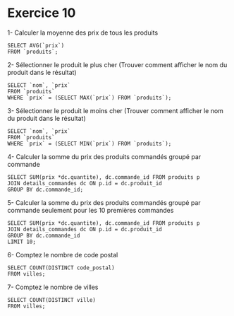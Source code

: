 # Exercice 10

1- Calculer la moyenne des prix de tous les produits

```mysql
SELECT AVG(`prix`)
FROM `produits`;
```

2- Sélectionner le produit le plus cher (Trouver comment afficher le nom du produit dans le résultat)

```mysql
SELECT `nom`, `prix`
FROM `produits`
WHERE `prix` = (SELECT MAX(`prix`) FROM `produits`);
```

3- Sélectionner le produit le moins cher (Trouver comment afficher le nom du produit dans le résultat)

```mysql
SELECT `nom`, `prix`
FROM `produits`
WHERE `prix` = (SELECT MIN(`prix`) FROM `produits`);
```

4- Calculer la somme du prix des produits commandés groupé par commande

```mysql
SELECT SUM(prix *dc.quantite), dc.commande_id FROM produits p
JOIN details_commandes dc ON p.id = dc.produit_id
GROUP BY dc.commande_id;
```

5- Calculer la somme du prix des produits commandés groupé par commande seulement pour
les 10 premières commandes

```mysql
SELECT SUM(prix *dc.quantite), dc.commande_id FROM produits p
JOIN details_commandes dc ON p.id = dc.produit_id
GROUP BY dc.commande_id
LIMIT 10;
```

6- Comptez le nombre de code postal

```mysql
SELECT COUNT(DISTINCT code_postal)
FROM villes;
```

7- Comptez le nombre de villes

```mysql
SELECT COUNT(DISTINCT ville)
FROM villes;
```
